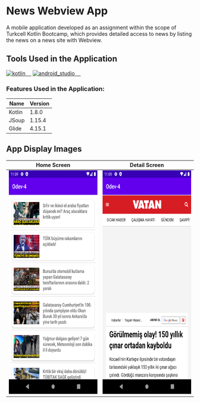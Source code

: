 # News Webview App
A mobile application developed as an assignment within the scope of Turkcell Kotlin Bootcamp, which provides detailed access to news by listing the news on a news site with Webview.

## Tools Used in the Application

<a href="https://kotlinlang.org/" rel="nofollow"><img alt="kotlin" src="https://upload.wikimedia.org/wikipedia/commons/7/74/Kotlin_Icon.png" width="40" style="max-width: 100%;">&nbsp;&nbsp;&nbsp;&nbsp;</a>
<a href="https://developer.android.com/studio" rel="android_studio"><img alt="android_studio" src="https://github.com/yyigityesiladaa/yyigityesiladaa/blob/main/database_and_tool_icons/android_studio.svg" width="40" style="max-width: 100%;">&nbsp;&nbsp;&nbsp;&nbsp;</a>

### Features Used in the Application:
                    
Name  | Version
------------- | -------------
Kotlin | 1.8.0
JSoup  | 1.15.4
Glide  | 4.15.1
</p>

## App Display Images

Home Screen  | Detail Screen
------------- | -------------
<a><img src="https://github.com/yigityesiladaa/android_news_app_webview/blob/main/app_images/home.png" data-canonical-src="https://gyazo.com/eb5c5741b6a9a16c692170a41a49c858.png" width="300" height="600" /></a> | <a><img src="https://github.com/yigityesiladaa/android_news_app_webview/blob/main/app_images/detail.png" data-canonical-src="https://gyazo.com/eb5c5741b6a9a16c692170a41a49c858.png" width="300" height="600"/></a>
